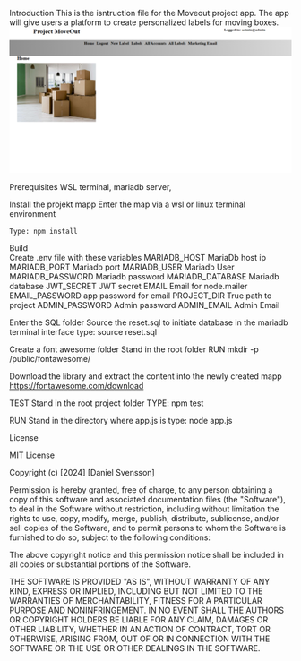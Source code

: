 Introduction
This is the isntruction file for the Moveout project app. The app will give users a platform to create personalized labels for moving boxes.
![image](./moveout.png)


Prerequisites 
WSL terminal, mariadb server, 

Install the projekt mapp
Enter the map via a wsl or linux terminal environment
    
    Type: npm install 

Build   
    Create .env file with these variables
    MARIADB_HOST MariaDb host ip
    MARIADB_PORT Mariadb port
    MARIADB_USER Mariadb User
    MARIADB_PASSWORD Mariadb password
    MARIADB_DATABASE Mariadb database
    JWT_SECRET JWT secret
    EMAIL Email for node.mailer
    EMAIL_PASSWORD app password for email
    PROJECT_DIR True path to project 
    ADMIN_PASSWORD Admin password
    ADMIN_EMAIL Admin Email

Enter the SQL folder 
    Source the reset.sql to initiate database in the mariadb terminal interface
    type: source reset.sql

Create a font awesome folder
Stand in the root folder
RUN mkdir -p /public/fontawesome/

Download the library and extract the content into the newly created mapp
https://fontawesome.com/download

TEST
    Stand in the root project folder
    TYPE: npm test

RUN
    Stand in the directory where app.js is
    type: node app.js
    
License

MIT License

Copyright (c) [2024] [Daniel Svensson]

Permission is hereby granted, free of charge, to any person obtaining a copy
of this software and associated documentation files (the "Software"), to deal
in the Software without restriction, including without limitation the rights
to use, copy, modify, merge, publish, distribute, sublicense, and/or sell
copies of the Software, and to permit persons to whom the Software is
furnished to do so, subject to the following conditions:

The above copyright notice and this permission notice shall be included in all
copies or substantial portions of the Software.

THE SOFTWARE IS PROVIDED "AS IS", WITHOUT WARRANTY OF ANY KIND, EXPRESS OR
IMPLIED, INCLUDING BUT NOT LIMITED TO THE WARRANTIES OF MERCHANTABILITY,
FITNESS FOR A PARTICULAR PURPOSE AND NONINFRINGEMENT. IN NO EVENT SHALL THE
AUTHORS OR COPYRIGHT HOLDERS BE LIABLE FOR ANY CLAIM, DAMAGES OR OTHER
LIABILITY, WHETHER IN AN ACTION OF CONTRACT, TORT OR OTHERWISE, ARISING FROM,
OUT OF OR IN CONNECTION WITH THE SOFTWARE OR THE USE OR OTHER DEALINGS IN THE
SOFTWARE.




